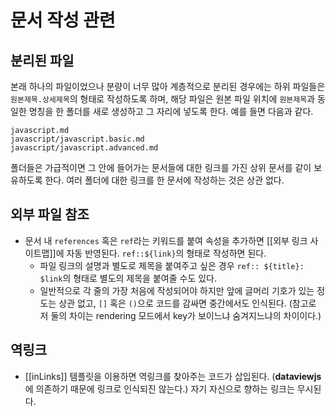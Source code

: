 # 문서 작성 관련
## 분리된 파일
본래 하나의 파일이었으나 분량이 너무 많아 계층적으로 분리된 경우에는 하위 파일들은 `원본제목.상세제목`의 형태로 작성하도록 하며, 해당 파일은 원본 파일 위치에 `원본제목`과 동일한 명칭을 한 폴더를 새로 생성하고 그 자리에 넣도록 한다.  예를 들면 다음과 같다.

``` 
javascript.md
javascript/javascript.basic.md
javascript/javascript.advanced.md
```

폴더들은 가급적이면 그 안에 들어가는 문서들에 대한 링크를 가진 상위 문서를 같이 보유하도록 한다. 여러 폴더에 대한 링크를 한 문서에 작성하는 것은 상관 없다.

## 외부 파일 참조
- 문서 내 `references` 혹은 `ref`라는 키워드를 붙여 속성을 추가하면 [[외부 링크 사이트맵]]에 자동 반영된다. `ref::${link}`의 형태로 작성하면 된다.
	- 파일 링크의 설명과 별도로 제목을 붙여주고 싶은 경우 `ref:: ${title}: $link`의 형태로 별도의 제목을 붙여줄 수도 있다.
	- 일반적으로 각 줄의 가장 처음에 작성되어야 하지만 앞에 글머리 기호가 있는 정도는 상관 없고, `[]` 혹은 `()`으로 코드를 감싸면 중간에서도 인식된다. (참고로 저 둘의 차이는 rendering 모드에서 key가 보이느냐 숨겨지느냐의 차이이다.)

## 역링크
- [[inLinks]] 템플릿을 이용하면 역링크를 찾아주는 코드가 삽입된다. (**dataviewjs**에 의존하기 때문에 링크로 인식되진 않는다.) 자기 자신으로 향하는 링크는 무시된다.